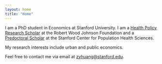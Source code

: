 ```yaml
---
layout: home
title: "Home"
---
```


I am a PhD student in Economics at Stanford University. I am a [Health Policy Research Scholar](https://healthpolicyresearch-scholars.org) at the Robert Wood Johnson Foundation and a [Predoctoral Scholar](https://med.stanford.edu/phs/about/people/postdocs.html) at the Stanford Center for Population Health Sciences.

My research interests include urban and public economics.

Feel free to contact me via email at [zyhuang@stanford.edu](mailto:zyhuang@stanford.edu).